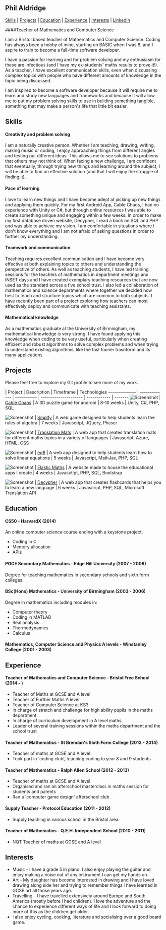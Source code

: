 ## Phil Aldridge

[Skills](#skills) | [Projects](#projects) | [Education](#education) | [Experience](#experience) |  [Interests](#interests) | [LinkedIn](https://www.linkedin.com/in/phil-aldridge-b1009223b/)

####Teacher of Mathematics and Computer Science

I am a Bristol based teacher of Mathematics and Computer Science. Coding has always been a hobby of mine, starting on BASIC when I was 8, and I aspire to train to become a full-time software developer.

I have a passion for learning and for problem solving and my enthusiasm for these are infectious (and I have my ex-students' maths results to prove it!). As a teacher, I have excellent communication skills, even when discussing complex topics with people who have different amounts of knowledge in the topic being discussed. 

I am inspired to become a software developer because it will require me to learn and study new languages and frameworks and because it will allow me to put my problem solving skills to use in building something tangible, something that may make a person's life that little bit easier.

## Skills

#### Creativity and problem solving
I am a naturally creative person. Whether I am teaching, drawing, writing, making music or coding, I enjoy approaching things from different angles and testing out different ideas. This allows me to see solutions to problems that others may not think of. When facing a new challenge, I am confident that eventually, through trying new things and learning around the subject, I will be able to find an effective solution (and that I will enjoy the struggle of finding it).

#### Pace of learning
I love to learn new things and I have become adept at picking up new things and applying them quickly. For my first Android App, Cable Chaos, I had no experience with Unity or C#, but through online resources I was able to create something unique and engaging within a few weeks. In order to make my first database driven website, Decypher, I read a book on SQL and PHP and was able to achieve my vision. I am comfortable in situations where I don't know everything and I am not afraid of asking questions in order to further my understanding.

#### Teamwork and communication
Teaching requires excellent communication and I have become very effective at both explaining topics to others and understanding the perspective of others. As well as teaching students, I have led training sessions for the teachers of mathematics in department meetings and INSET days and I have created exemplary teaching resources that are now used as the standard across a five school trust. I also led a collaboration of mathematics and science departments where together we decided how best to teach and structure topics which are common to both subjects. I have recently been part of a project exploring how teachers can most effectively deploy and communicate with teaching assistants.

#### Mathematical knowledge
As a mathematics graduate at the University of Birmingham, my mathematical knowledge is very strong. I have found applying this knowledge when coding to be very useful, particularly when creating efficient and robust algorithms to solve complex problems and when trying to understand existing algorithms, like the fast fourier trasnform and its many applications.

## Projects
Please feel free to explore my Git profile to see more of my work.  

 | Project | Description | Timeframe | Technologies
-------------- | ------------- | ----------- | --------------------- | ------------ | -------
![Screenshot](https://camo.githubusercontent.com/b9e4e0f04213a0bebbd71179970f48f1e26889f6a8185f60bec9c60bc7dd1a7d/68747470733a2f2f706c61792d6c682e676f6f676c6575736572636f6e74656e742e636f6d2f447141643336764775535a6f564b5a634d5848646266694c5062474b50344d524d36625232306676494c436247444655686a7138704969624439414d582d6e676d6f673d77353132302d6832383830) | [Cable Chaos](https://github.com/PhilAldridge/Cable-Chaos)  | A 3D puzzle game for android  | 8-10 weeks  | Unity, C#, PHP, SQL

![Screenshot](https://github.com/PhilAldridge/Smplfy/raw/main/smplfylogo.png) | [Smplfy](https://github.com/PhilAldridge/Smplfy)  | A web game designed to help students learn the rules of algebra | 7 weeks | Javascript, JQuery, Phaser

![Screenshot](https://github.com/PhilAldridge/translation-mats/raw/main/transmat.JPG) | [Translation Mats](https://github.com/PhilAldridge/translation-mats)  | A web app that creates translation mats for different maths topics in a variety of languages  | Javascript, Azure, HTML, CSS

![Screenshot](https://github.com/PhilAldridge/eq8/raw/main/eq8.JPG) | [eq8](https://github.com/PhilAldridge/eq8)  | A web app designed to help students learn how to solve linear equations | 5 weeks | Javascript, MathJax, PHP, SQL

![Screenshot](https://github.com/PhilAldridge/Elastic-Maths-website/blob/main/emaths.png) | [Elastic Maths](elasticmaths.epizy.com/)  | A website made to house the educational apps I create | 4 weeks | Javasctipt, PHP, SQL, Bootstrap

![Screenshot](https://github.com/PhilAldridge/Decypher/raw/main/dec.png) | [Decypher](https://github.com/PhilAldridge/Decypher)  | A web app that creates flashcards that helps you to learn a new language  | 6 weeks | Javascript, PHP, SQL, Microsoft Translation API


## Education

#### CS50 - HarvardX (2014)

An online computer science course ending with a keystone project.

- Coding in C
- Memory allocation
- APIs


#### PGCE Secondary Mathematics - Edge Hill University (2007 - 2008)

Degree for teaching mathematics in secondary schools and sixth form colleges.


#### BSc(Hons) Mathematics - University of Birmingham (2003 - 2006)

Degree in mathematics including modules in:
- Computer theory
- Coding in MATLAB
- Real analysis
- Thermodynamics
- Calculus


#### Mathematics, Computer Science and Physics A levels - Winstanley College (2001 - 2003)


## Experience

#### Teacher of Mathematics and Computer Science - Bristol Free School (2014 - )
- Teacher of Maths at GCSE and A level
- Teacher of Further Maths A level
- Teacher of Computer Science at KS3
- In charge of stretch and challenge for high ability pupils in the maths department
- In charge of curriculum development in A level maths
- Leader of several training sessions within the maths department and the school trust

#### Teacher of Mathematics - St Brendan's Sixth Form College (2013 - 2014)
- Teacher of maths at GCSE and A level
- Took part in 'coding club', teaching coding to year 8 and 9 students

#### Teacher of Mathematics - Ralph Allen School (2012 - 2013)
- Teacher of maths at GCSE and A level
- Organised and ran an afterschool masterclass in maths session for students and parents
- Ran a 'computer game design' afterschool club

#### Supply Teacher - Protocol Education (2011 - 2012)
- Supply teaching in various school in the Bristol area

#### Teacher of Mathematics - Q.E.H. Independent School (2010 - 2011)
- NQT Teacher of maths at GCSE and A level

## Interests
- Music - I have a grade 5 in piano. I also enjoy playing the guitar and enjoy making a noise out of any instrument I can get my hands on.
- Art - My daughter has become interested in drawing and I have loved drawing along side her and trying to remember things I have learned in GCSE art all those years ago.
- Travelling - I have travelled extensively around Europe and South America (mostly before I had children). I love the adventure and the chance to experience different ways of life and I look forward to doing more of this as the children get older.
- I also enjoy cycling, cooking, literature and socialising over a good board game. 
